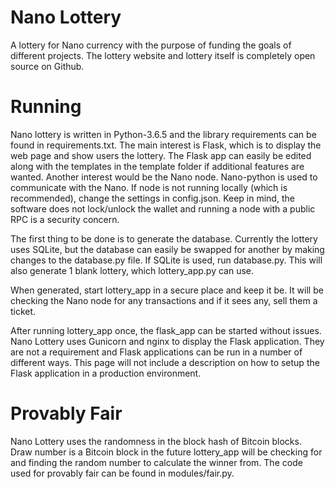 # Nano Lottery
A lottery for Nano currency with the purpose of funding the goals of different projects. The lottery website and lottery itself is completely open source on Github.

# Running
Nano lottery is written in Python-3.6.5 and the library requirements can be found in requirements.txt. The main interest is Flask, which is to display the web page and show users the lottery.
The Flask app can easily be edited along with the templates in the template folder if additional features are wanted.
Another interest would be the Nano node. Nano-python is used to communicate with the Nano. If node is not running locally (which is recommended), change the settings in config.json. Keep in mind, the software does not lock/unlock the wallet and running a node with a public RPC is a security concern.


The first thing to be done is to generate the database. Currently the lottery uses SQLite, but the database can easily be swapped for another by making changes to the database.py file. If SQLite is used, run database.py. This will also generate 1 blank lottery, which lottery_app.py can use.

When generated, start lottery_app in a secure place and keep it be. It will be checking the Nano node for any transactions and if it sees any, sell them a ticket.

After running lottery_app once, the flask_app can be started without issues.
Nano Lottery uses Gunicorn and nginx to display the Flask application. They are not a requirement and Flask applications can be run in a number of different ways. This page will not include a description on how to setup the Flask application in a production environment.

# Provably Fair
Nano Lottery uses the randomness in the block hash of Bitcoin blocks. Draw number is a Bitcoin block in the future lottery_app will be checking for and finding the random number to calculate the winner from.
The code used for provably fair can be found in modules/fair.py.
